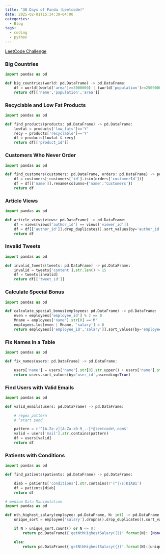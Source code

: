 ```yaml
---
title: "30 Days of Panda (Leetcode)"
date: 2025-02-01T15:34:30-04:00
categories:
  - Blog
tags:
  - coding
  - python
---
```


[LeetCode Challenge][30_panda]

### Big Countries

```python
import pandas as pd

def big_countries(world: pd.DataFrame) -> pd.DataFrame:
    df = world[(world['area']>=3000000) | (world['population']>=25000000)]
    return df[['name','population','area']]
```

### Recyclable and Low Fat Products

```python
import pandas as pd

def find_products(products: pd.DataFrame) -> pd.DataFrame:
    lowfat = products['low_fats']=='Y'
    recy = products['recyclable']=='Y'
    df = products[lowfat & recy]
    return df[['product_id']]
```

### Customers Who Never Order

```python
import pandas as pd

def find_customers(customers: pd.DataFrame, orders: pd.DataFrame) -> pd.DataFrame:
    df = customers[~customers['id'].isin(orders['customerId'])]
    df = df[['name']].rename(columns={'name':'Customers'})
    return df
```

### Article Views

```python
import pandas as pd

def article_views(views: pd.DataFrame) -> pd.DataFrame:
    df = views[views['author_id'] == views['viewer_id']]
    df = df[['author_id']].drop_duplicates().sort_values(by='author_id',ascending=True).rename(columns={'author_id':'id'})
    return df

```

### Invalid Tweets

```python
import pandas as pd

def invalid_tweets(tweets: pd.DataFrame) -> pd.DataFrame:
    invalid = tweets['content'].str.len() > 15
    df = tweets[invalid]
    return df[['tweet_id']]

```

### Calculate Special Bonus

```python
import pandas as pd

def calculate_special_bonus(employees: pd.DataFrame) -> pd.DataFrame:
    even = employees['employee_id'] % 2 == 0
    Mname = employees['name'].str[0] =='M'
    employees.loc[even | Mname, 'salary'] = 0
    return employees[['employee_id','salary']].sort_values(by='employee_id',ascending=True).rename(columns={'salary':'bonus'})

```

### Fix Names in a Table

```python
import pandas as pd

def fix_names(users: pd.DataFrame) -> pd.DataFrame:

    users['name'] = users['name'].str[0].str.upper() + users['name'].str[1:].str.lower()
    return users.sort_values(by='user_id',ascending=True)


```

### Find Users with Valid Emails

```python
import pandas as pd

def valid_emails(users: pd.DataFrame) -> pd.DataFrame:

    # regex pattern
    # ^start $end

    pattern = r'^[A-Za-z][A-Za-z0-9_.-]*@leetcode\.com$'
    valid = users['mail'].str.contains(pattern)
    df = users[valid]
    return df

```

### Patients with Conditions

```python
import pandas as pd

def find_patients(patients: pd.DataFrame) -> pd.DataFrame:

    diab = patients['conditions'].str.contains(r'(^|\s)DIAB1')
    df = patients[diab]
    return df
```

```python
# medium Data Manipulation
import pandas as pd

def nth_highest_salary(employee: pd.DataFrame, N: int) -> pd.DataFrame:
    unique_sort = employee['salary'].dropna().drop_duplicates().sort_values(ascending=False)

    if N > unique_sort.count() or N <= 0:
        return pd.DataFrame({'getNthHighestSalary({})'.format(N): [None]})

    else:
        return pd.DataFrame({'getNthHighestSalary({})'.format(N):[unique_sort.iloc[N-1]]})
```

```python

```

```python

```

[30_panda]: https://leetcode.com/studyplan/30-days-of-pandas/
